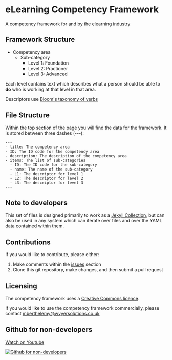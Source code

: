 # eLearning Competency Framework
A competency framework for and by the elearning industry

## Framework Structure

- Competency area
  - Sub-category
    - Level 1: Foundation
    - Level 2: Practioner
    - Level 3: Advanced

Each level contains text which describes what a person should be able to **do** who is working at that level in that area.

Descriptors use [Bloom's taxonomy of verbs](https://tips.uark.edu/using-blooms-taxonomy/)

## File Structure

Within the top section of the page you will find the data for the framework. It is stored between three dashes (---):

```
---
- title: The competency area
- ID: The ID code for the competency area
- description: The description of the competency area
- items: The list of sub-categories
  - ID: The ID code for the sub-category
  - name: The name of the sub-category
  - L1: The descriptor for level 1
  - L2: The descriptor for level 2
  - L3: The descriptor for level 3
---
```

## Note to developers

This set of files is designed primarily to work as a [Jekyll Collection](https://jekyllrb.com/docs/collections/), but can also be used in any system which can iterate over files and over the YAML data contained within them.

## Contributions

If you would like to contribute, please either:

1. Make comments within the [issues](https://github.com/Wyver-Solutions/_elearning-competencies/issues) section
2. Clone this git repository, make changes, and then submit a pull request

## Licensing

The competency framework uses a [Creative Commons licence](LICENSE.md).

If you would like to use the competency framework commercially, please contact mberthelemy@wvyersolutions.co.uk

## Github for non-developers

[Watch on Youtube](https://www.youtube.com/watch?v=9XhbYHcaT9k)

[![Github for non-developers](https://img.youtube.com/vi/9XhbYHcaT9k/0.jpg)](https://www.youtube.com/watch?v=9XhbYHcaT9k)
